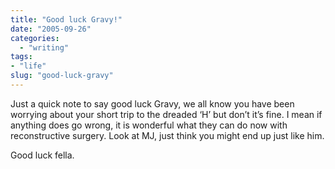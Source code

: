 ```yaml
---
title: "Good luck Gravy!"
date: "2005-09-26"
categories: 
  - "writing"
tags:
- "life"
slug: "good-luck-gravy"
---
```


Just a quick note to say good luck Gravy, we all know you have been worrying about your short trip to the dreaded ‘H’ but don’t it’s fine. I mean if anything does go wrong, it is wonderful what they can do now with reconstructive surgery. Look at MJ, just think you might end up just like him.

Good luck fella.
